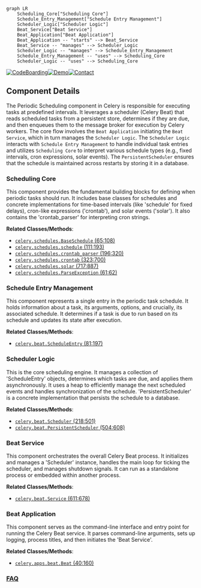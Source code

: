 ```mermaid
graph LR
    Scheduling_Core["Scheduling Core"]
    Schedule_Entry_Management["Schedule Entry Management"]
    Scheduler_Logic["Scheduler Logic"]
    Beat_Service["Beat Service"]
    Beat_Application["Beat Application"]
    Beat_Application -- "starts" --> Beat_Service
    Beat_Service -- "manages" --> Scheduler_Logic
    Scheduler_Logic -- "manages" --> Schedule_Entry_Management
    Schedule_Entry_Management -- "uses" --> Scheduling_Core
    Scheduler_Logic -- "uses" --> Scheduling_Core
```
[![CodeBoarding](https://img.shields.io/badge/Generated%20by-CodeBoarding-9cf?style=flat-square)](https://github.com/CodeBoarding/CodeBoarding)[![Demo](https://img.shields.io/badge/Try%20our-Demo-blue?style=flat-square)](https://www.codeboarding.org/demo)[![Contact](https://img.shields.io/badge/Contact%20us%20-%20contact@codeboarding.org-lightgrey?style=flat-square)](mailto:contact@codeboarding.org)

## Component Details

The Periodic Scheduling component in Celery is responsible for executing tasks at predefined intervals. It leverages a scheduler (Celery Beat) that reads scheduled tasks from a persistent store, determines if they are due, and then enqueues them to the message broker for execution by Celery workers. The core flow involves the `Beat Application` initiating the `Beat Service`, which in turn manages the `Scheduler Logic`. The `Scheduler Logic` interacts with `Schedule Entry Management` to handle individual task entries and utilizes `Scheduling Core` to interpret various schedule types (e.g., fixed intervals, cron expressions, solar events). The `PersistentScheduler` ensures that the schedule is maintained across restarts by storing it in a database.

### Scheduling Core
This component provides the fundamental building blocks for defining when periodic tasks should run. It includes base classes for schedules and concrete implementations for time-based intervals (like 'schedule' for fixed delays), cron-like expressions ('crontab'), and solar events ('solar'). It also contains the 'crontab_parser' for interpreting cron strings.


**Related Classes/Methods**:

- <a href="https://github.com/celery/celery/blob/master/celery/schedules.py#L65-L108" target="_blank" rel="noopener noreferrer">`celery.schedules.BaseSchedule` (65:108)</a>
- <a href="https://github.com/celery/celery/blob/master/celery/schedules.py#L111-L193" target="_blank" rel="noopener noreferrer">`celery.schedules.schedule` (111:193)</a>
- <a href="https://github.com/celery/celery/blob/master/celery/schedules.py#L196-L320" target="_blank" rel="noopener noreferrer">`celery.schedules.crontab_parser` (196:320)</a>
- <a href="https://github.com/celery/celery/blob/master/celery/schedules.py#L323-L700" target="_blank" rel="noopener noreferrer">`celery.schedules.crontab` (323:700)</a>
- <a href="https://github.com/celery/celery/blob/master/celery/schedules.py#L717-L887" target="_blank" rel="noopener noreferrer">`celery.schedules.solar` (717:887)</a>
- <a href="https://github.com/celery/celery/blob/master/celery/schedules.py#L61-L62" target="_blank" rel="noopener noreferrer">`celery.schedules.ParseException` (61:62)</a>


### Schedule Entry Management
This component represents a single entry in the periodic task schedule. It holds information about a task, its arguments, options, and crucially, its associated schedule. It determines if a task is due to run based on its schedule and updates its state after execution.


**Related Classes/Methods**:

- <a href="https://github.com/celery/celery/blob/master/celery/beat.py#L81-L197" target="_blank" rel="noopener noreferrer">`celery.beat.ScheduleEntry` (81:197)</a>


### Scheduler Logic
This is the core scheduling engine. It manages a collection of 'ScheduleEntry' objects, determines which tasks are due, and applies them asynchronously. It uses a heap to efficiently manage the next scheduled events and handles synchronization of the schedule. 'PersistentScheduler' is a concrete implementation that persists the schedule to a database.


**Related Classes/Methods**:

- <a href="https://github.com/celery/celery/blob/master/celery/beat.py#L218-L501" target="_blank" rel="noopener noreferrer">`celery.beat.Scheduler` (218:501)</a>
- <a href="https://github.com/celery/celery/blob/master/celery/beat.py#L504-L608" target="_blank" rel="noopener noreferrer">`celery.beat.PersistentScheduler` (504:608)</a>


### Beat Service
This component orchestrates the overall Celery Beat process. It initializes and manages a 'Scheduler' instance, handles the main loop for ticking the scheduler, and manages shutdown signals. It can run as a standalone process or embedded within another process.


**Related Classes/Methods**:

- <a href="https://github.com/celery/celery/blob/master/celery/beat.py#L611-L678" target="_blank" rel="noopener noreferrer">`celery.beat.Service` (611:678)</a>


### Beat Application
This component serves as the command-line interface and entry point for running the Celery Beat service. It parses command-line arguments, sets up logging, process titles, and then initiates the 'Beat Service'.


**Related Classes/Methods**:

- <a href="https://github.com/celery/celery/blob/master/celery/apps/beat.py#L40-L160" target="_blank" rel="noopener noreferrer">`celery.apps.beat.Beat` (40:160)</a>




### [FAQ](https://github.com/CodeBoarding/GeneratedOnBoardings/tree/main?tab=readme-ov-file#faq)